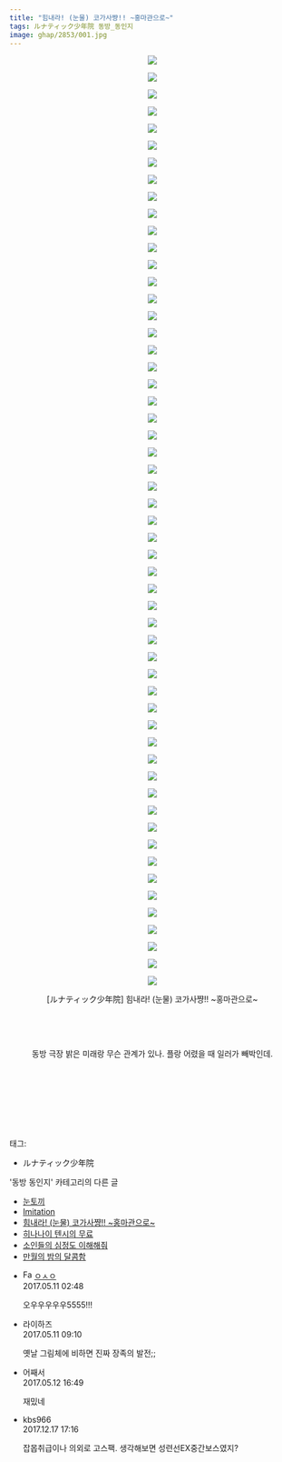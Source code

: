 ```yaml
---
title: "힘내라! (눈물) 코가사쨩!! ~홍마관으로~"
tags: ルナティック少年院 동방_동인지
image: ghap/2853/001.jpg
---
```

<div class="article">
<p style="text-align: center; clear: none; float: none;"><img src="{{ site.nasurl }}/ghap/2853/001.jpg"/></p>
<p style="text-align: center; clear: none; float: none;"><img src="{{ site.nasurl }}/ghap/2853/002.jpg"/></p>
<p style="text-align: center; clear: none; float: none;"><img src="{{ site.nasurl }}/ghap/2853/003.jpg"/></p>
<p style="text-align: center; clear: none; float: none;"><img src="{{ site.nasurl }}/ghap/2853/004.jpg"/></p>
<p style="text-align: center; clear: none; float: none;"><img src="{{ site.nasurl }}/ghap/2853/005.jpg"/></p>
<p style="text-align: center; clear: none; float: none;"><img src="{{ site.nasurl }}/ghap/2853/006.jpg"/></p>
<p style="text-align: center; clear: none; float: none;"><img src="{{ site.nasurl }}/ghap/2853/007.jpg"/></p>
<p style="text-align: center; clear: none; float: none;"><img src="{{ site.nasurl }}/ghap/2853/008.jpg"/></p>
<p style="text-align: center; clear: none; float: none;"><img src="{{ site.nasurl }}/ghap/2853/009.jpg"/></p>
<p style="text-align: center; clear: none; float: none;"><img src="{{ site.nasurl }}/ghap/2853/010.jpg"/></p>
<p style="text-align: center; clear: none; float: none;"><img src="{{ site.nasurl }}/ghap/2853/011.jpg"/></p>
<p style="text-align: center; clear: none; float: none;"><img src="{{ site.nasurl }}/ghap/2853/012.jpg"/></p>
<p style="text-align: center; clear: none; float: none;"><img src="{{ site.nasurl }}/ghap/2853/013.jpg"/></p>
<p style="text-align: center; clear: none; float: none;"><img src="{{ site.nasurl }}/ghap/2853/014.jpg"/></p>
<p style="text-align: center; clear: none; float: none;"><img src="{{ site.nasurl }}/ghap/2853/015.jpg"/></p>
<p style="text-align: center; clear: none; float: none;"><img src="{{ site.nasurl }}/ghap/2853/016.jpg"/></p>
<p style="text-align: center; clear: none; float: none;"><img src="{{ site.nasurl }}/ghap/2853/017.jpg"/></p>
<p style="text-align: center; clear: none; float: none;"><img src="{{ site.nasurl }}/ghap/2853/018.jpg"/></p>
<p style="text-align: center; clear: none; float: none;"><img src="{{ site.nasurl }}/ghap/2853/019.jpg"/></p>
<p style="text-align: center; clear: none; float: none;"><img src="{{ site.nasurl }}/ghap/2853/020.jpg"/></p>
<p style="text-align: center; clear: none; float: none;"><img src="{{ site.nasurl }}/ghap/2853/021.jpg"/></p>
<p style="text-align: center; clear: none; float: none;"><img src="{{ site.nasurl }}/ghap/2853/022.jpg"/></p>
<p style="text-align: center; clear: none; float: none;"><img src="{{ site.nasurl }}/ghap/2853/023.jpg"/></p>
<p style="text-align: center; clear: none; float: none;"><img src="{{ site.nasurl }}/ghap/2853/024.jpg"/></p>
<p style="text-align: center; clear: none; float: none;"><img src="{{ site.nasurl }}/ghap/2853/025.jpg"/></p>
<p style="text-align: center; clear: none; float: none;"><img src="{{ site.nasurl }}/ghap/2853/026.jpg"/></p>
<p style="text-align: center; clear: none; float: none;"><img src="{{ site.nasurl }}/ghap/2853/027.jpg"/></p>
<p style="text-align: center; clear: none; float: none;"><img src="{{ site.nasurl }}/ghap/2853/028.jpg"/></p>
<p style="text-align: center; clear: none; float: none;"><img src="{{ site.nasurl }}/ghap/2853/029.jpg"/></p>
<p style="text-align: center; clear: none; float: none;"><img src="{{ site.nasurl }}/ghap/2853/030.jpg"/></p>
<p style="text-align: center; clear: none; float: none;"><img src="{{ site.nasurl }}/ghap/2853/031.jpg"/></p>
<p style="text-align: center; clear: none; float: none;"><img src="{{ site.nasurl }}/ghap/2853/032.jpg"/></p>
<p style="text-align: center; clear: none; float: none;"><img src="{{ site.nasurl }}/ghap/2853/033.jpg"/></p>
<p style="text-align: center; clear: none; float: none;"><img src="{{ site.nasurl }}/ghap/2853/034.jpg"/></p>
<p style="text-align: center; clear: none; float: none;"><img src="{{ site.nasurl }}/ghap/2853/035.jpg"/></p>
<p style="text-align: center; clear: none; float: none;"><img src="{{ site.nasurl }}/ghap/2853/036.jpg"/></p>
<p style="text-align: center; clear: none; float: none;"><img src="{{ site.nasurl }}/ghap/2853/037.jpg"/></p>
<p style="text-align: center; clear: none; float: none;"><img src="{{ site.nasurl }}/ghap/2853/038.jpg"/></p>
<p style="text-align: center; clear: none; float: none;"><img src="{{ site.nasurl }}/ghap/2853/039.jpg"/></p>
<p style="text-align: center; clear: none; float: none;"><img src="{{ site.nasurl }}/ghap/2853/040.jpg"/></p>
<p style="text-align: center; clear: none; float: none;"><img src="{{ site.nasurl }}/ghap/2853/041.jpg"/></p>
<p style="text-align: center; clear: none; float: none;"><img src="{{ site.nasurl }}/ghap/2853/042.jpg"/></p>
<p style="text-align: center; clear: none; float: none;"><img src="{{ site.nasurl }}/ghap/2853/043.jpg"/></p>
<p style="text-align: center; clear: none; float: none;"><img src="{{ site.nasurl }}/ghap/2853/044.jpg"/></p>
<p style="text-align: center; clear: none; float: none;"><img src="{{ site.nasurl }}/ghap/2853/045.jpg"/></p>
<p style="text-align: center; clear: none; float: none;"><img src="{{ site.nasurl }}/ghap/2853/046.jpg"/></p>
<p style="text-align: center; clear: none; float: none;"><img src="{{ site.nasurl }}/ghap/2853/047.jpg"/></p>
<p style="text-align: center; clear: none; float: none;"><img src="{{ site.nasurl }}/ghap/2853/048.jpg"/></p>
<p style="text-align: center; clear: none; float: none;"><img src="{{ site.nasurl }}/ghap/2853/049.jpg"/></p>
<p style="text-align: center; clear: none; float: none;"><img src="{{ site.nasurl }}/ghap/2853/050.jpg"/></p>
<p style="text-align: center; clear: none; float: none;"><img src="{{ site.nasurl }}/ghap/2853/051.jpg"/></p>
<p style="text-align: center; clear: none; float: none;"><img src="{{ site.nasurl }}/ghap/2853/052.jpg"/></p>
<p style="text-align: center; clear: none; float: none;"><img src="{{ site.nasurl }}/ghap/2853/053.jpg"/></p>
<p style="text-align: center; clear: none; float: none;"><img src="{{ site.nasurl }}/ghap/2853/054.jpg"/></p>
<p style="text-align: center; clear: none; float: none;"><img src="{{ site.nasurl }}/ghap/2853/055.jpg"/></p>
<p style="text-align: center; clear: none; float: none;">[ルナティック少年院] 힘내라! (눈물) 코가사쨩!! ~홍마관으로~</p>
<p style="text-align: center; clear: none; float: none;"><br/></p>
<p style="text-align: center; clear: none; float: none;"><br/></p>
<p style="text-align: center; clear: none; float: none;">동방 극장 밝은 미래랑 무슨 관계가 있나. 플랑 어렸을 때 일러가 빼박인데.</p>
<p style="text-align: center; clear: none; float: none;"><br/></p>
<p style="text-align: center; clear: none; float: none;"><br/></p>
<p style="text-align: center; clear: none; float: none;"><br/></p>
<p><br/></p>
</div><div class="tagTrail">
<p>태그: </p>
<ul>
<li>ルナティック少年院</li>
</ul>
</div><div class="another">
<p>'동방 동인지' 카테고리의 다른 글</p>
<ul>
<li><a href="/2016-12-07-ghap_2855">눈토끼</a></li>
<li><a href="/2016-12-07-ghap_2854">Imitation</a></li>
<li><a href="/2016-12-07-ghap_2853">힘내라! (눈물) 코가사쨩!! ~홍마관으로~</a></li>
<li><a href="/2016-12-06-ghap_2852">히나나이 텐시의 무료</a></li>
<li><a href="/2016-12-06-ghap_2851">소인들의 심정도 이해해줘</a></li>
<li><a href="/2016-12-06-ghap_2850">만월의 밤의 달콤함</a></li>
</ul>
</div><div class="cb_module cb_fluid">
<div class="cb_wrt cb_profile">
<div class="comment">
<ul>
<li class="cb_thumb_off" id="comment14986079">
<div class="cb_comment_area">
<div class="cb_info_area">
<div class="cb_section">
<span class="cb_nick_name"><img alt="Favicon of http://google.com" height="16" onerror="this.onerror=null;this.parentNode.removeChild(this)" src="http://google.com/favicon.ico" width="16"/> <a href="http://google.com" onclick="return openLinkInNewWindow(this)">ㅇㅅㅇ</a></span>
</div>
<div class="cb_section">
<span class="cb_date">2017.05.11 02:48 </span>
</div>
</div>
<div class="cb_dsc_comment">
<p class="cb_dsc">
											오우우우우우5555!!!
										</p>
</div>
</div></li>
<li class="cb_thumb_off" id="comment14986164">
<div class="cb_comment_area">
<div class="cb_info_area">
<div class="cb_section">
<span class="cb_nick_name">라이하즈</span>
</div>
<div class="cb_section">
<span class="cb_date">2017.05.11 09:10 </span>
</div>
</div>
<div class="cb_dsc_comment">
<p class="cb_dsc">
											옛날 그림체에 비하면 진짜 장족의 발전;;
										</p>
</div>
</div></li>
<li class="cb_thumb_off" id="comment14987351">
<div class="cb_comment_area">
<div class="cb_info_area">
<div class="cb_section">
<span class="cb_nick_name">어째서</span>
</div>
<div class="cb_section">
<span class="cb_date">2017.05.12 16:49 </span>
</div>
</div>
<div class="cb_dsc_comment">
<p class="cb_dsc">
											재밌네
										</p>
</div>
</div></li>
<li class="cb_thumb_off" id="comment15154009">
<div class="cb_comment_area">
<div class="cb_info_area">
<div class="cb_section">
<span class="cb_nick_name">kbs966</span>
</div>
<div class="cb_section">
<span class="cb_date">2017.12.17 17:16 </span>
</div>
</div>
<div class="cb_dsc_comment">
<p class="cb_dsc">
											잡몹취급이나 의외로 고스팩. 생각해보면 성련선EX중간보스였지?
										</p>
</div>
</div></li>
</ul>
</div>
</div><!-- commentList close -->
</div>